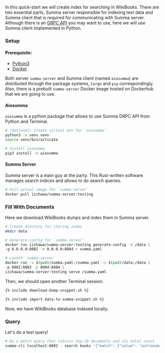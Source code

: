 In this quick-start we will create index for searching in WikiBooks. There are two essential parts, Summa server responsible for
indexing text data and Summa client that is required for communicating with Summa server. 
Although there is an [GRPC API](summa/proto) you may want to use, here we will use Summa client implemented in Python.

### Setup <a name="setup"></a>

#### Prerequisite:
- [Python3](https://www.python.org/downloads/)
- [Docker](https://www.docker.com/)

Both server `summa-server` and Summa client (named `aiosumma`) are distributed through the package systems, `Cargo` and `pip` correspondingly.
Also, there is a prebuilt `summa-server` Docker image hosted on Dockerhub that we are going to use.

#### Aiosumma
`aiosumma` is a python package that allows to use Summa GRPC API from Python and Terminal.

```bash
# (Optional) Create virtual env for `aiosumma`
python3 -m venv venv
source venv/bin/acticate

# Install aiosumma
pip3 install -U aiosumma
```

#### Summa Server
Summa server is a main guy at the party. This Rust-written software manages search indices and allows to do search queries.

```bash
# Pull actual image for `summa-server`
docker pull izihawa/summa-server:testing
```

### Fill With Documents <a name="fill"></a>
Here we download WikiBooks dumps and index them in Summa server.

```bash
# Create diectory for storing index
mkdir data

# Generate config for `summa-server`
docker run izihawa/summa-server:testing generate-config -d /data \
-g 0.0.0.0:8082 -m 0.0.0.0:8084 > summa.yaml

# Launch `summa-server`
docker run -v $(pwd)/summa.yaml:/summa.yaml -v $(pwd)/data:/data \
-p 8082:8082 -p 8084:8084 \
izihawa/summa-server:testing serve /summa.yaml
```

Then, we should open another Terminal session.

```bash
{% include download-dump-snippet.sh %}

{% include import-data-to-summa-snippet.sh %}
```

Now, we have WikiBooks database indexed locally.

### Query <a name="query"></a>
Let's do a test query!

```bash
# Do a match query that returns top-10 documents and its total count
summa-cli localhost:8082 - search books '{"match": {"value": "astronomy"}}' '[{"top_docs": {"limit": 10}}, {"count": {}}]'
```
